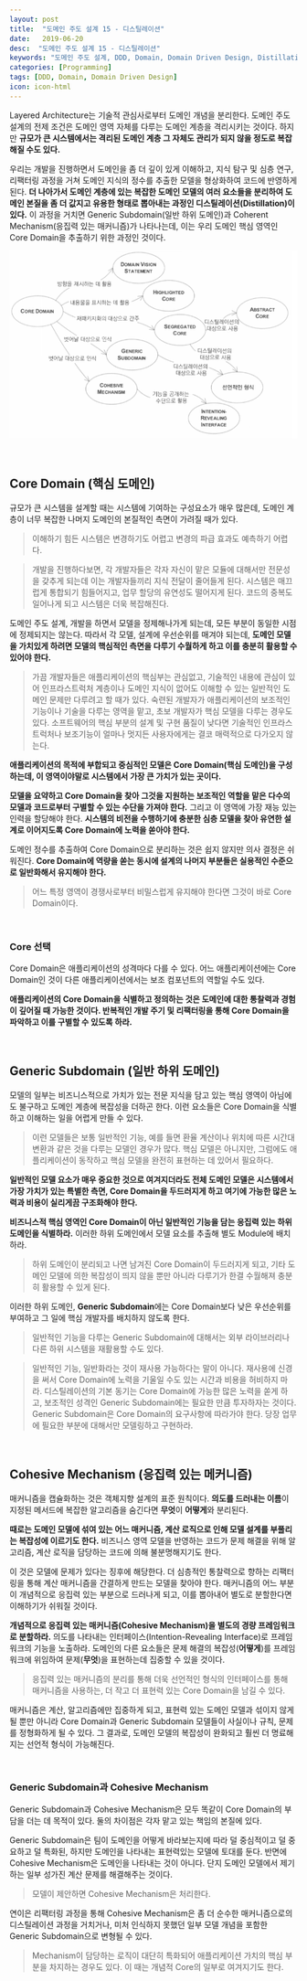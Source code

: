 ```yaml
---
layout: post
title:  "도메인 주도 설계 15 - 디스틸레이션"
date:   2019-06-20
desc:  "도메인 주도 설계 15 - 디스틸레이션"
keywords: "도메인 주도 설계, DDD, Domain, Domain Driven Design, Distillation, 디스틸레이션"
categories: [Programming]
tags: [DDD, Domain, Domain Driven Design]
icon: icon-html
---
```


Layered Architecture는 기술적 관심사로부터 도메인 개념을 분리한다. 도메인 주도 설계의 전제 조건은 도메인 영역 자체를 다루는 도메인 계층을 격리시키는 것이다. 하지만 **규모가 큰 시스템에서는 격리된 도메인 계층 그 자체도 관리가 되지 않을 정도로 복잡해질 수도 있다.**

우리는 개발을 진행하면서 도메인을 좀 더 깊이 있게 이해하고, 지식 탐구 및 심층 연구, 리팩터링 과정을 거쳐 도메인 지식의 정수를 추출한 모델을 형상화하여 코드에 반영하게 된다. **더 나아가서 도메인 계층에 있는 복잡한 도메인 모델의 여러 요소들을 분리하여 도메인 본질을 좀 더 값지고 유용한 형태로 뽑아내는 과정인 디스틸레이션(Distillation)이 있다.** 이 과정을 거치면 Generic Subdomain(일반 하위 도메인)과 Coherent Mechanism(응집력 있는 매커니즘)가 나타나는데, 이는 우리 도메인 핵심 영역인 Core Domain을 추출하기 위한 과정인 것이다.

![00.png](/static/assets/img/blog/programming/2019-06-20-domain_driven_design_15/00.png)

<br>

## Core Domain (핵심 도메인)

규모가 큰 시스템을 설계할 때는 시스템에 기여하는 구성요소가 매우 많은데, 도메인 계층이 너무 복잡한 나머지 도메인의 본질적인 측면이 가려질 때가 있다.

> 이해하기 힘든 시스템은 변경하기도 어렵고 변경의 파급 효과도 예측하기 어렵다.

> 개발을 진행하다보면, 각 개발자들은 각자 자신이 맡은 모듈에 대해서만 전문성을 갖추게 되는데 이는 개발자들끼리 지식 전달이 줄어들게 된다. 시스템은 매끄럽게 통합되기 힘들어지고, 업무 할당의 유연성도 떨어지게 된다. 코드의 중복도 일어나게 되고 시스템은 더욱 복잡해진다.

도메인 주도 설계, 개발을 하면서 모델을 정제해나가게 되는데, 모든 부분이 동일한 시점에 정제되지는 않는다. 따라서 각 모델, 설계에 우선순위를 매겨야 되는데, **도메인 모델을 가치있게 하려면 모델의 핵심적인 측면을 다루기 수월하게 하고 이를 충분히 활용할 수 있어야 한다.**

> 가끔 개발자들은 애플리케이션의 핵심부는 관심없고, 기술적인 내용에 관심이 있어 인프라스트럭처 계층이나 도메인 지식이 없어도 이해할 수 있는 일반적인 도메인 문제만 다루려고 할 때가 있다. 숙련된 개발자가 애플리케이션의 보조적인 기능이나 기술을 다루는 영역을 맡고, 초보 개발자가 핵심 모델을 다루는 경우도 있다. 소프트웨어의 핵심 부분의 설계 및 구현 품질이 낮다면 기술적인 인프라스트럭처나 보조기능이 얼마나 멋지든 사용자에게는 결코 매력적으로 다가오지 않는다.

**애플리케이션의 목적에 부합되고 중심적인 모델은 Core Domain(핵심 도메인)을 구성하는데, 이 영역이야말로 시스템에서 가장 큰 가치가 있는 곳이다.**

**모델을 요약하고 Core Domain을 찾아 그것을 지원하는 보조적인 역할을 맡은 다수의 모델과 코드로부터 구별할 수 있는 수단을 가져야 한다.** 그리고 이 영역에 가장 재능 있는 인력을 할당해야 한다. **시스템의 비전을 수행하기에 충분한 심층 모델을 찾아 유연한 설계로 이어지도록 Core Domain에 노력을 쏟아야 한다.**

도메인 정수를 추출하여 Core Domain으로 분리하는 것은 쉽지 않지만 의사 결정은 쉬워진다. **Core Domain에 역량을 쏟는 동시에 설계의 나머지 부분들은 실용적인 수준으로 일반화해서 유지해야 한다.**

> 어느 특정 영역이 경쟁사로부터 비밀스럽게 유지해야 한다면 그것이 바로 Core Domain이다.

<br>

### Core 선택

Core Domain은 애플리케이션의 성격마다 다를 수 있다. 어느 애플리케이션에는 Core Domain인 것이 다른 애플리케이션에서는 보조 컴포넌트의 역할일 수도 있다.

**애플리케이션의 Core Domain을 식별하고 정의하는 것은 도메인에 대한 통찰력과 경험이 깊어질 때 가능한 것이다. 반복적인 개발 주기 및 리팩터링을 통해 Core Domain을 파악하고 이를 구별할 수 있도록 하라.**

<br>

## Generic Subdomain (일반 하위 도메인)

모델의 일부는 비즈니스적으로 가치가 있는 전문 지식을 담고 있는 핵심 영역이 아님에도 불구하고 도메인 계층에 복잡성을 더하곤 한다. 이런 요소들은 Core Domain을 식별하고 이해하는 일을 어렵게 만들 수 있다.

> 이런 모델들은 보통 일반적인 기능, 예를 들면 환율 계산이나 위치에 따른 시간대 변환과 같은 것을 다루는 모델인 경우가 많다. 핵심 모델은 아니지만, 그럼에도 애플리케이션이 동작하고 핵심 모델을 완전히 표현하는 데 있어서 필요하다.

**일반적인 모델 요소가 매우 중요한 것으로 여겨지더라도 전체 도메인 모델은 시스템에서 가장 가치가 있는 특별한 측면, Core Domain을 두드러지게 하고 여기에 가능한 많은 노력과 비용이 실리게끔 구조화해야 한다.**

**비즈니스적 핵심 영역인 Core Domain이 아닌 일반적인 기능을 담는 응집력 있는 하위 도메인을 식별하라.** 이러한 하위 도메인에서 모델 요소를 추출해 별도 Module에 배치하라.

> 하위 도메인이 분리되고 나면 남겨진 Core Domain이 두드러지게 되고, 기타 도메인 모델에 의한 복잡성이 띄지 않을 뿐만 아니라 다루기가 한결 수월해져 충분히 활용할 수 있게 된다.

이러한 하위 도메인, **Generic Subdomain**에는 Core Domain보다 낮은 우선순위를 부여하고 그 일에 핵심 개발자를 배치하지 않도록 한다. 

> 일반적인 기능을 다루는 Generic Subdomain에 대해서는 외부 라이브러리나 다른 하위 시스템을 재활용할 수도 있다.

> 일반적인 기능, 일반화라는 것이 재사용 가능하다는 말이 아니다. 재사용에 신경을 써서 Core Domain에 노력을 기울일 수도 있는 시간과 비용을 허비하지 마라. 디스틸레이션의 기본 동기는 Core Domain에 가능한 많은 노력을 쏟게 하고, 보조적인 성격인 Generic Subdomain에는 필요한 만큼 투자하자는 것이다. Generic Subdomain은 Core Domain의 요구사항에 따라가야 한다. 당장 업무에 필요한 부분에 대해서만 모델링하고 구현하라.

<br>

## Cohesive Mechanism (응집력 있는 메커니즘)

매커니즘을 캡슐화하는 것은 객체지향 설계의 표준 원칙이다. **의도를 드러내는 이름**이 지정된 메서드에 복잡한 알고리즘을 숨긴다면 **무엇**이 **어떻게**와 분리된다.

**때로는 도메인 모델에 섞여 있는 어느 매커니즘, 계산 로직으로 인해 모델 설계를 부풀리는 복잡성에 이르기도 한다.** 비즈니스 영역 모델을 반영하는 코드가 문제 해결을 위해 알고리즘, 계산 로직을 담당하는 코드에 의해 불분명해지기도 한다. 

이 것은 모델에 문제가 있다는 징후에 해당한다. 더 심층적인 통찰력으로 향하는 리팩터링을 통해 계산 매커니즘을 간결하게 만드는 모델을 찾아야 한다. 매커니즘의 어느 부분이 개념적으로 응집력 있는 부분으로 드러나게 되고, 이를 뽑아내어 별도로 분할한다면 이해하기가 쉬워질 것이다.

**개념적으로 응집력 있는 매커니즘(Cohesive Mechanism)을 별도의 경량 프레임워크로 분할하라.** 의도를 나타내는 인터페이스(Intention-Revealing Interface)로 프레임워크의 기능을 노출하라. 도메인의 다른 요소들은 문제 해결의 복잡성(**어떻게**)를 프레임워크에 위임하여 문제(**무엇**)을 표현하는데 집중할 수 있을 것이다.

> 응집력 있는 매커니즘의 분리를 통해 더욱 선언적인 형식의 인터페이스를 통해 매커니즘을 사용하는, 더 작고 더 표현력 있는 Core Domain을 남길 수 있다.

매커니즘은 계산, 알고리즘에만 집중하게 되고, 표현력 있는 도메인 모델과 섞이지 않게 될 뿐만 아니라 Core Domain과 Generic Subdomain 모델들이 사실이나 규칙, 문제를 정형화하게 될 수 있다. 그 결과로, 도메인 모델의 복잡성이 완화되고 훨씬 더 명료해지는 선언적 형식이 가능해진다.

<br>

### Generic Subdomain과 Cohesive Mechanism

Generic Subdomain과 Cohesive Mechanism은 모두 똑같이 Core Domain의 부담을 더는 데 목적이 있다. 둘의 차이점은 각자 맡고 있는 책임의 본질에 있다.

Generic Subdomain은 팀이 도메인을 어떻게 바라보는지에 따라 덜 중심적이고 덜 중요하고 덜 특화된, 하지만 도메인을 나타내는 표현력있는 모델에 토대를 둔다. 반면에 Cohesive Mechanism은 도메인을 나타내는 것이 아니다. 단지 도메인 모델에서 제기하는 일부 성가진 계산 문제를 해결해주는 것이다.

> 모델이 제안하면 Cohesive Mechanism은 처리한다.

연이은 리팩터링 과정을 통해 Cohesive Mechanism은 좀 더 순수한 매커니즘으로의 디스틸레이션 과정을 거치거나, 미처 인식하지 못했던 일부 모델 개념을 포함한 Generic Subdomain으로 변형될 수 있다.

> Mechanism이 담당하는 로직이 대단히 특화되어 애플리케이션 가치의 핵심 부분을 차지하는 경우도 있다. 이 때는 개념적 Core의 일부로 여겨지기도 한다.

